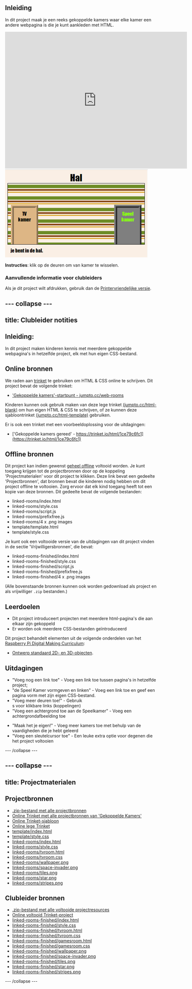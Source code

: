 ## Inleiding

In dit project maak je een reeks gekoppelde kamers waar elke kamer een andere webpagina is die je kunt aankleden met HTML.

<div class="trinket">
  <iframe src="https://trinket.io/embed/html/1ce79c6fc1?outputOnly=true&start=result" width="600" height="450" frameborder="0" marginwidth="0" marginheight="0" allowfullscreen>
  </iframe>
  <img src="images/rooms-hall-finished.png">
</div>

**Instructies**: klik op de deuren om van kamer te wisselen.

### Aanvullende informatie voor clubleiders

Als je dit project wilt afdrukken, gebruik dan de [Printervriendelijke versie](https://projects.raspberrypi.org/nl-NL/projects/linked-rooms/print).

--- collapse ---
---
title: Clubleider notities
---
## Inleiding:

In dit project maken kinderen kennis met meerdere gekoppelde webpagina's in hetzelfde project, elk met hun eigen CSS-bestand.

## Online bronnen

We raden aan [trinket](https://trinket.io/) te gebruiken om HTML & CSS online te schrijven. Dit project bevat de volgende trinket:

* ['Gekoppelde kamers'-startpunt - jumpto.cc/web-rooms](https://trinket.io/html/3f53d432bd)

Kinderen kunnen ook gebruik maken van deze lege trinket [(jumpto.cc/html-blank)](http://jumpto.cc/html-blank) om hun eigen HTML & CSS te schrijven, of ze kunnen deze sjabloontrinket [(jumpto.cc/html-template)](http://jumpto.cc/html-template) gebruiken.

Er is ook een trinket met een voorbeeldoplossing voor de uitdagingen:

* ['Gekoppelde kamers gereed' - https://trinket.io/html/1ce79c6fc1](https://trinket.io/html/1ce79c6fc1)

## Offline bronnen

Dit project kan indien gewenst [geheel offline](https://www.codeclubprojects.org/en-GB/resources/webdev-working-offline/) voltooid worden. Je kunt toegang krijgen tot de projectbronnen door op de koppeling 'Projectmaterialen' voor dit project te klikken. Deze link bevat een gedeelte 'Projectbronnen', dat bronnen bevat die kinderen nodig hebben om dit project offline te voltooien. Zorg ervoor dat elk kind toegang heeft tot een kopie van deze bronnen. Dit gedeelte bevat de volgende bestanden:

* linked-rooms/index.html
* linked-rooms/style.css
* linked-rooms/script.js
* linked-rooms/prefixfree.js
* linked-rooms/4 x .png images
* template/template.html
* template/style.css

Je kunt ook een voltooide versie van de uitdagingen van dit project vinden in de sectie 'Vrijwilligersbronnen', die bevat:

* linked-rooms-finished/index.html
* linked-rooms-finished/style.css
* linked-rooms-finished/script.js
* linked-rooms-finished/prefixfree.js
* linked-rooms-finished/4 x .png images

(Alle bovenstaande bronnen kunnen ook worden gedownload als project en als vrijwilliger `.zip` bestanden.)

## Leerdoelen

* Dit project introduceert projecten met meerdere html-pagina's die aan elkaar zijn gekoppeld
* Er worden ook meerdere CSS-bestanden geïntroduceerd

Dit project behandelt elementen uit de volgende onderdelen van het [Raspberry Pi Digital Making Curriculum](http://rpf.io/curriculum):

* [Ontwerp standaard 2D- en 3D-objecten](https://www.raspberrypi.org/curriculum/design/creator).

## Uitdagingen

* "Voeg nog een link toe" - Voeg een link toe tussen pagina's in hetzelfde project;
* "de Speel Kamer vormgeven en linken" - Voeg een link toe en geef een pagina vorm met zijn eigen CSS-bestand. 
* "Voeg meer deuren toe!" - Gebruik <div>s voor klikbare links (koppelingen) 
* "Voeg een achtergrond toe aan de Speelkamer" - Voeg een achtergrondafbeelding toe 
+ "Maak het je eigen!" - Voeg meer kamers toe met behulp van de vaardigheden die je hebt geleerd 
+ "Voeg een sleutelcursor toe" - Een leuke extra optie voor degenen die het project voltooien

--- /collapse ---

--- collapse ---
---
title: Projectmaterialen
---
## Projectbronnen

* [.zip-bestand met alle projectbronnen](resources/rooms-project-resources.zip)
* [Online Trinket met alle projectbronnen van 'Gekoppelde Kamers'](https://trinket.io/html/3f53d432bd)
* [Online Trinket-sjabloon](http://jumpto.cc/trinket-template)
* [Online lege Trinket](http://jumpto.cc/trinket-blank)
* [template/index.html](resources/template-index.html)
* [template/style.css](resources/template-style.css)
* [linked-rooms/index.html](resources/linked-rooms-index.html)
* [linked-rooms/style.css](resources/linked-rooms-style.css)
* [linked-rooms/tvroom.html](resources/linked-rooms-tvroom.html)
* [linked-rooms/tvroom.css](resources/linked-rooms-tvroom.css)
* [linked-rooms/wallpaper.png](resources/linked-rooms-wallpaper.png)
* [linked-rooms/space-invader.png](resources/linked-rooms-space-invader.png)
* [linked-rooms/tiles.png](resources/linked-rooms-tiles.png)
* [linked-rooms/star.png](resources/linked-rooms-star.png)
* [linked-rooms/stripes.png](resources/linked-rooms-stripes.png)

## Clubleider bronnen

* [.zip-bestand met alle voltooide projectresources](resources/rooms-volunteer-resources.zip)
* [Online voltooid Trinket-project](https://trinket.io/html/1ce79c6fc1)
* [linked-rooms-finished/index.html](resources/linked-rooms-finished-index.html)
* [linked-rooms-finished/style.css](resources/linked-rooms-finished-style.css)
* [linked-rooms-finished/tvroom.html](resources/linked-rooms-finished-tvroom.html)
* [linked-rooms-finished/tvroom.css](resources/linked-rooms-finished-tvroom.css)
* [linked-rooms-finished/gamesroom.html](resources/linked-rooms-finished-gamesroom.html)
* [linked-rooms-finished/gamesroom.css](resources/linked-rooms-finished-gamesroom.css)
* [linked-rooms-finished/wallpaper.png](resources/linked-rooms-finished-wallpaper.png)
* [linked-rooms-finished/space-invader.png](resources/linked-rooms-finished-space-invader.png)
* [linked-rooms-finished/tiles.png](resources/linked-rooms-finished-tiles.png)
* [linked-rooms-finished/star.png](resources/linked-rooms-finished-star.png)
* [linked-rooms-finished/stripes.png](resources/linked-rooms-finished-stripes.png)

--- /collapse ---